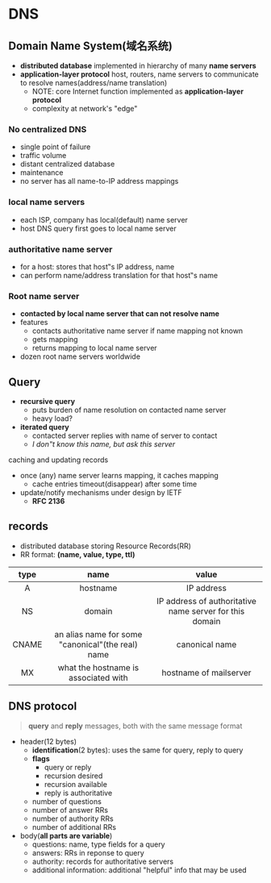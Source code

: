 # DNS
## **Domain Name System(域名系统)**

- **distributed database** implemented in hierarchy of many **name servers**
- **application-layer protocol** host, routers, name servers to communicate to resolve names(address/name translation)
  - NOTE: core Internet function implemented as **application-layer protocol**
  - complexity at network's "edge"

### **No centralized DNS**
- single point of failure
- traffic volume
- distant centralized database
- maintenance
- no server has all name-to-IP address mappings

### **local name servers**
- each ISP, company has local(default) name server
- host DNS query first goes to local name server

### **authoritative name server**
- for a host: stores that host‟s IP address, name
- can perform name/address translation for that host‟s name

### **Root name server**
- **contacted by local name server that can not resolve name**
- features
  - contacts authoritative name server if name mapping not known
  - gets mapping
  - returns mapping to local name server
- dozen root name servers worldwide

## **Query**
- **recursive query**
  - puts burden of name resolution on contacted name server
  - heavy load?
- **iterated query**
  - contacted server replies with name of server to contact
  - *I don‟t know this name, but ask this server*

caching and updating records
- once (any) name server learns mapping, it caches mapping
  - cache entries timeout(disappear) after some time
- update/notify mechanisms under design by IETF
  - **RFC 2136**

## **records**
- distributed database storing Resource Records(RR)
- RR format: **(name, value, type, ttl)**

|type|name|value|
|:----:|:----:|:----:|
|A|hostname|IP address|
|NS|domain|IP address of authoritative name server for this domain|
|CNAME|an alias name for some "canonical"(the real) name|canonical name|
|MX|what the hostname is associated with|hostname of mailserver|

## **DNS protocol**
> **query** and **reply** messages, both with the same message format
- header(12 bytes)
  - **identification**(2 bytes): uses the same for query, reply to query 
  - **flags**
    - query or reply
    - recursion desired
    - recursion available
    - reply is authoritative
  - number of questions
  - number of answer RRs
  - number of authority RRs
  - number of additional RRs
- body(**all parts are variable**)
  - questions: name, type fields for a query
  - answers: RRs in reponse to query
  - authority: records for authoritative servers
  - additional information: additional "helpful" info that may be used